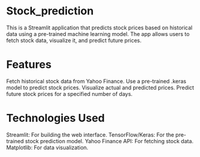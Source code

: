 # Stock_prediction
This is a Streamlit application that predicts stock prices based on historical data using a pre-trained machine learning model. The app allows users to fetch stock data, visualize it, and predict future prices.

# Features
Fetch historical stock data from Yahoo Finance.
Use a pre-trained .keras model to predict stock prices.
Visualize actual and predicted prices.
Predict future stock prices for a specified number of days.

# Technologies Used
Streamlit: For building the web interface.
TensorFlow/Keras: For the pre-trained stock prediction model.
Yahoo Finance API: For fetching stock data.
Matplotlib: For data visualization.
